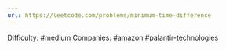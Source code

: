 ```yaml
---
url: https://leetcode.com/problems/minimum-time-difference
---
```


Difficulty: #medium
Companies: #amazon #palantir-technologies